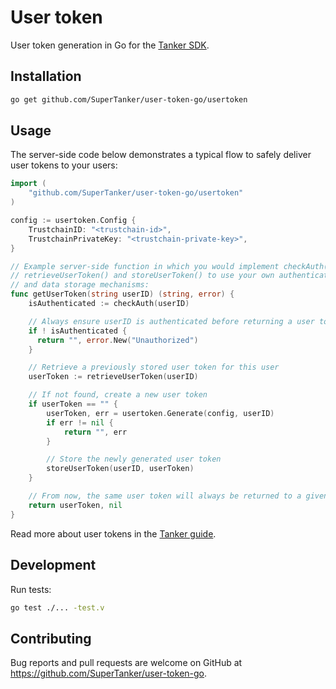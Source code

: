 # User token 

User token generation in Go for the [Tanker SDK](https://tanker.io/docs/latest).

## Installation

```bash
go get github.com/SuperTanker/user-token-go/usertoken
```

## Usage

The server-side code below demonstrates a typical flow to safely deliver user tokens to your users:

```go
import (
    "github.com/SuperTanker/user-token-go/usertoken"
)

config := usertoken.Config {
    TrustchainID: "<trustchain-id>",
    TrustchainPrivateKey: "<trustchain-private-key>",
}

// Example server-side function in which you would implement checkAuth(),
// retrieveUserToken() and storeUserToken() to use your own authentication
// and data storage mechanisms:
func getUserToken(string userID) (string, error) {
    isAuthenticated := checkAuth(userID)

    // Always ensure userID is authenticated before returning a user token
    if ! isAuthenticated {
      return "", error.New("Unauthorized")
    }

    // Retrieve a previously stored user token for this user
    userToken := retrieveUserToken(userID)

    // If not found, create a new user token
    if userToken == "" {
        userToken, err = usertoken.Generate(config, userID)
        if err != nil {
            return "", err
        }

        // Store the newly generated user token
        storeUserToken(userID, userToken)
    }

    // From now, the same user token will always be returned to a given user
    return userToken, nil
}
```

Read more about user tokens in the [Tanker guide](https://tanker.io/docs/latest/guide/server/).

## Development

Run tests:

```bash
go test ./... -test.v
```

## Contributing

Bug reports and pull requests are welcome on GitHub at https://github.com/SuperTanker/user-token-go.
